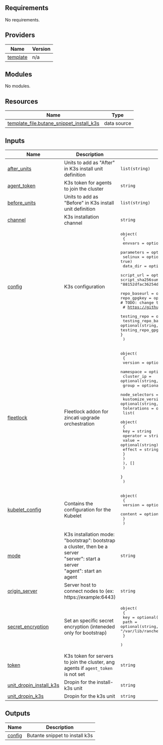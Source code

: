 <!-- BEGIN_TF_DOCS -->
## Requirements

No requirements.

## Providers

| Name | Version |
|------|---------|
| <a name="provider_template"></a> [template](#provider\_template) | n/a |

## Modules

No modules.

## Resources

| Name | Type |
|------|------|
| [template_file.butane_snippet_install_k3s](https://registry.terraform.io/providers/hashicorp/template/latest/docs/data-sources/file) | data source |

## Inputs

| Name | Description | Type | Default | Required |
|------|-------------|------|---------|:--------:|
| <a name="input_after_units"></a> [after\_units](#input\_after\_units) | Units to add as "After" in K3s install unit definition | `list(string)` | `[]` | no |
| <a name="input_agent_token"></a> [agent\_token](#input\_agent\_token) | K3s token for agents to join the cluster | `string` | `""` | no |
| <a name="input_before_units"></a> [before\_units](#input\_before\_units) | Units to add as "Before" in K3s install unit definition | `list(string)` | `[]` | no |
| <a name="input_channel"></a> [channel](#input\_channel) | K3s installation channel | `string` | `"stable"` | no |
| <a name="input_config"></a> [config](#input\_config) | K3s configuration | <pre>object(<br>    {<br>      envvars          = optional(list(string), [])<br>      parameters       = optional(list(string), [])<br>      selinux          = optional(bool, true)<br>      data_dir         = optional(string, "/var/lib/rancher/k3s")<br>      script_url       = optional(string, "https://raw.githubusercontent.com/k3s-io/k3s/7e59376bb91d451d3eaf16b9a3f80ae4d711b2bc/install.sh")<br>      script_sha256sum = optional(string, "88152dfac36254d75dd814d52960fd61574e35bc47d8c61f377496a7580414f3")<br>      repo_baseurl     = optional(string, "https://rpm.rancher.io/k3s/stable/common/coreos/noarch/")<br>      repo_gpgkey      = optional(string, "https://rpm.rancher.io/public.key")<br>      # TODO: change to false afet bug fixed:<br>      # https://github.com/k3s-io/k3s/issues/6814<br>      testing_repo         = optional(bool, true)<br>      testing_repo_baseurl = optional(string, "https://rpm-testing.rancher.io/k3s/testing/common/coreos/noarch/")<br>      testing_repo_gpgkey  = optional(string, "https://rpm-testing.rancher.io/public.key")<br>    }<br>  )</pre> | <pre>{<br>  "data_dir": "/var/lib/rancher/k3s",<br>  "envvars": [],<br>  "parameters": [],<br>  "repo_baseurl": "https://rpm.rancher.io/k3s/stable/common/coreos/noarch/",<br>  "repo_gpgkey": "https://rpm.rancher.io/public.key",<br>  "script_sha256sum": "88152dfac36254d75dd814d52960fd61574e35bc47d8c61f377496a7580414f3",<br>  "script_url": "https://raw.githubusercontent.com/k3s-io/k3s/7e59376bb91d451d3eaf16b9a3f80ae4d711b2bc/install.sh",<br>  "selinux": true,<br>  "testing_repo": false,<br>  "testing_repo_baseurl": "https://rpm-testing.rancher.io/k3s/testing/common/coreos/noarch/",<br>  "testing_repo_gpgkey": "https://rpm-testing.rancher.io/public.key"<br>}</pre> | no |
| <a name="input_fleetlock"></a> [fleetlock](#input\_fleetlock) | Fleetlock addon for zincati upgrade orchestration | <pre>object(<br>    {<br>      version           = optional(string, "v0.4.0")<br>      namespace         = optional(string, "fleetlock")<br>      cluster_ip        = optional(string, "10.43.0.15")<br>      group             = optional(string)<br>      node_selectors    = optional(list(map(string)), [])<br>      kustomize_version = optional(string, "5.4.2")<br>      tolerations = optional(<br>        list(<br>          object(<br>            {<br>              key      = string<br>              operator = string<br>              value    = optional(string)<br>              effect   = string<br>            }<br>          )<br>        ), []<br>      )<br>    }<br>  )</pre> | `null` | no |
| <a name="input_kubelet_config"></a> [kubelet\_config](#input\_kubelet\_config) | Contains the configuration for the Kubelet | <pre>object(<br>    {<br>      version = optional(string, "v1beta1")<br>      content = optional(string, "")<br>    }<br>  )</pre> | <pre>{<br>  "content": "",<br>  "version": "v1beta1"<br>}</pre> | no |
| <a name="input_mode"></a> [mode](#input\_mode) | K3s installation mode:<br>"bootstrap": bootstrap a cluster, then be a server<br>"server": start a server<br>"agent": start an agent | `string` | `"bootstrap"` | no |
| <a name="input_origin_server"></a> [origin\_server](#input\_origin\_server) | Server host to connect nodes to (ex: https://example:6443) | `string` | `""` | no |
| <a name="input_secret_encryption"></a> [secret\_encryption](#input\_secret\_encryption) | Set an specific secret encryption (inteneded only for bootstrap) | <pre>object(<br>    {<br>      key  = optional(string)<br>      path = optional(string, "/var/lib/rancher/k3s/server/cred/encryption-config.json")<br>    }<br>  )</pre> | <pre>{<br>  "key": null,<br>  "path": "/var/lib/rancher/k3s/server/cred/encryption-config.json"<br>}</pre> | no |
| <a name="input_token"></a> [token](#input\_token) | K3s token for servers to join the cluster, ang agents if `agent_token` is not set | `string` | `""` | no |
| <a name="input_unit_dropin_install_k3s"></a> [unit\_dropin\_install\_k3s](#input\_unit\_dropin\_install\_k3s) | Dropin for the install-k3s unit | `string` | `""` | no |
| <a name="input_unit_dropin_k3s"></a> [unit\_dropin\_k3s](#input\_unit\_dropin\_k3s) | Dropin for the k3s unit | `string` | `""` | no |

## Outputs

| Name | Description |
|------|-------------|
| <a name="output_config"></a> [config](#output\_config) | Butante snippet to install k3s |
<!-- END_TF_DOCS -->
